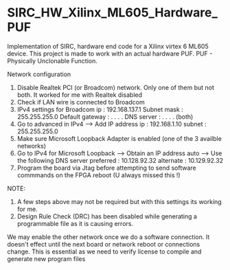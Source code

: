 SIRC_HW_Xilinx_ML605_Hardware_PUF
=================================

Implementation of SIRC, hardware end code for a Xilinx virtex 6 ML605 device. This project is made to work with an actual hardware PUF. PUF - Physically Unclonable Function.

Network configuration

1. Disable Realtek PCI (or Broadcom) network. Only one of them but not both. It worked for me with Realtek disabled
2. Check if LAN wire is connected to Broadcom
3. IPv4 settings for Broadcom
  ip		: 		192.168.137.1
	Subnet mask 	: 		255.255.255.0
	Default gateway :		 . . . .
	DNS server	:		 . . . . (both)
4. Go to advanced in IPv4 --> 	Add IP address
	ip	: 192.168.1.10
	subnet	: 255.255.255.0
5. Make sure Microsoft Loopback Adapter is enabled (one of the 3 availble networks)
6. Go to IPv4 for Microsoft Loopback --> Obtain an IP address auto --> Use the following DNS server
	preferred	:	10.128.92.32
	alternate	:	10.129.92.32
7. Program the board via Jtag before attempting to send software commmands on the FPGA reboot (U always missed this !)


NOTE:

1. A few steps above may not be required but with this settings its working for me.
2. Design Rule Check (DRC) has been disabled while generating a programmable file as it is causing errors.



We may enable the other network once we do a software connection.
It doesn't effect until the next board or network reboot or connections change.
This is essential as we need to verify license to compile and generate new program files
